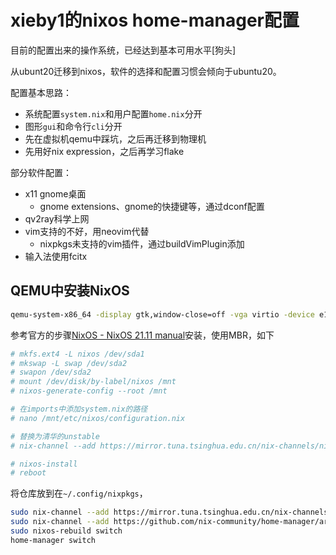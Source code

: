 # xieby1的nixos home-manager配置

目前的配置出来的操作系统，已经达到基本可用水平[狗头]

从ubunt20迁移到nixos，软件的选择和配置习惯会倾向于ubuntu20。

配置基本思路：

* 系统配置`system.nix`和用户配置`home.nix`分开
* 图形`gui`和命令行`cli`分开
* 先在虚拟机qemu中踩坑，之后再迁移到物理机
* 先用好nix expression，之后再学习flake

部分软件配置：

* x11 gnome桌面
  * gnome extensions、gnome的快捷键等，通过dconf配置
* qv2ray科学上网
* vim支持的不好，用neovim代替
  * nixpkgs未支持的vim插件，通过buildVimPlugin添加
* 输入法使用fcitx

## QEMU中安装NixOS

```bash
qemu-system-x86_64 -display gtk,window-close=off -vga virtio -device e1000,netdev=net0 -netdev user,id=net0,hostfwd=tcp::5556-:22,smb=/home/xieby1/ -m 4G -smp 3 -enable-kvm -hda ~/Img/nix.qcow2 &
```

参考官方的步骤[NixOS - NixOS 21.11 manual](https://nixos.org/manual/nixos/stable/#sec-installation)安装，使用MBR，如下

```bash
# mkfs.ext4 -L nixos /dev/sda1
# mkswap -L swap /dev/sda2
# swapon /dev/sda2
# mount /dev/disk/by-label/nixos /mnt
# nixos-generate-config --root /mnt

# 在imports中添加system.nix的路径
# nano /mnt/etc/nixos/configuration.nix

# 替换为清华的unstable
# nix-channel --add https://mirror.tuna.tsinghua.edu.cn/nix-channels/nixos-unstable nixos

# nixos-install
# reboot
```

将仓库放到在`~/.config/nixpkgs`，

```bash
sudo nix-channel --add https://mirror.tuna.tsinghua.edu.cn/nix-channels/nixos-unstable nixosnix-channel nixos
sudo nix-channel --add https://github.com/nix-community/home-manager/archive/master.tar.gz home-manager
sudo nixos-rebuild switch
home-manager switch
```










